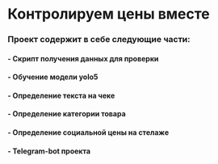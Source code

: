 # Контролируем цены вместе

### Проект содержит в себе следующие части:
#### - Скрипт получения данных для проверки
#### - Обучение модели yolo5
#### - Определение текста на чеке
#### - Определение категории товара
#### - Определение социальной цены на стелаже
#### - Telegram-bot проекта
